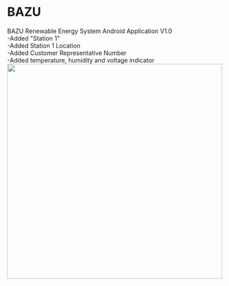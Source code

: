 # BAZU
BAZU Renewable Energy System Android Application  V1.0  
-Added "Station 1"   
-Added Station 1 Location  
-Added Customer Representative Number  
-Added temperature, humidity and voltage indicator  
<img width="500" height="500" src="https://cdn.discordapp.com/attachments/823309565382754344/1139152421516488734/Untitled-2.png">
